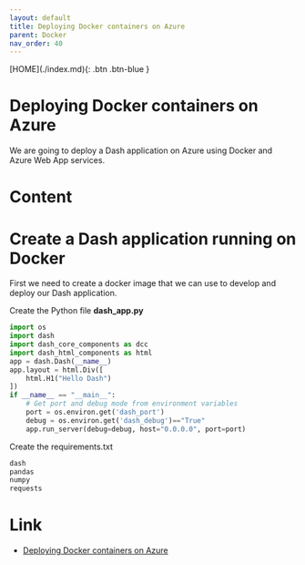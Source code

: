 ```yaml
---
layout: default
title: Deploying Docker containers on Azure
parent: Docker
nav_order: 40
---
```


<span class="fs-1">
[HOME](./index.md){: .btn .btn-blue }
</span>

# Deploying Docker containers on Azure
We are going to deploy a Dash application on Azure using Docker and Azure Web App services.

# Content

# Create a Dash application running on Docker
First we need to create a docker image that we can use to develop and deploy our Dash application.

Create the Python file **dash_app.py**

```python
import os
import dash
import dash_core_components as dcc
import dash_html_components as html
app = dash.Dash(__name__)
app.layout = html.Div([
    html.H1("Hello Dash")
])
if __name__ == "__main__":
    # Get port and debug mode from environment variables    
    port = os.environ.get('dash_port')
    debug = os.environ.get('dash_debug')=="True"
    app.run_server(debug=debug, host="0.0.0.0", port=port)
```

Create the requirements.txt

```txt
dash
pandas
numpy
requests
```


# Link
- [Deploying Docker containers on Azure](https://docs.docker.com/cloud/aci-integration/)